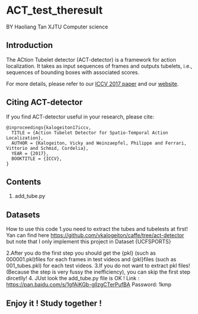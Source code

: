 # ACT_test_theresult
BY Haoliang Tan XJTU Computer science 

## Introduction
The ACtion Tubelet detector (ACT-detector) is a framework for action localization. 
It takes as input sequences of frames and outputs tubelets, i.e., sequences of bounding boxes with associated scores.

For more details, please refer to our [ICCV 2017 paper](https://hal.inria.fr/hal-01519812/document) and our [website](http://thoth.inrialpes.fr/src/ACTdetector/). 

## Citing ACT-detector

If you find ACT-detector useful in your research, please cite: 

    @inproceedings{kalogeiton17iccv,
      TITLE = {Action Tubelet Detector for Spatio-Temporal Action Localization},
      AUTHOR = {Kalogeiton, Vicky and Weinzaepfel, Philippe and Ferrari, Vittorio and Schmid, Cordelia},
      YEAR = {2017},
      BOOKTITLE = {ICCV},
    }

## Contents
1. add_tube.py

## Datasets
How to use this code 
1.you need to extract the tubes and tubelests at first!   Yan can find here https://github.com/vkalogeiton/caffe/tree/act-detector
  but note that I only implement this project in Dataset {UCFSPORTS}
 
2.After you do the first step you should get the {pkl} (such as 000001.pkl)files for each frames in test videos and {pkl}files
   (such as 001_tubes.pkl) for each test videos. 
3.If you do not want to extract pkl files! (Because the step is very fussy the inefficiency), you can skip the first step dircetlly!
4. JUst look the add_tube.py file is OK ! 
    Link : https://pan.baidu.com/s/1gfAiKGb-glIzgCTerPufBA  Password: 1kmp

## Enjoy it ! Study together ! 
